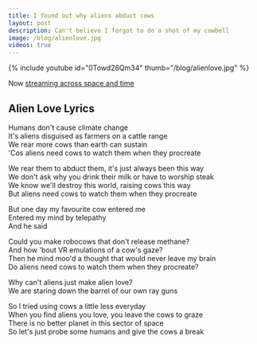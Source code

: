 ```yaml
---
title: I found out why aliens abduct cows
layout: post
description: Can't believe I forgot to do a shot of my cowbell
image: /blog/alienlove.jpg
videos: true
---
```


{% include youtube id="0Towd26Qm34" thumb="/blog/alienlove.jpg" %}

Now [streaming across space and time](https://olifro.st/stream) 

## Alien Love Lyrics

Humans don't cause climate change   
It's aliens disguised as farmers on a cattle range   
We rear more cows than earth can sustain   
'Cos aliens need cows to watch them when they procreate   

We rear them to abduct them, it's just always been this way   
We don't ask why you drink their milk or have to worship steak   
We know we'll destroy this world, raising cows this way  
But aliens need cows to watch them when they procreate  

But one day my favourite cow entered me  
Entered my mind by telepathy  
And he said  

Could you make robocows that don't release methane?  
And how 'bout VR emulations of a cow's gaze?  
Then he mind moo'd a thought that would never leave my brain  
Do aliens need cows to watch them when they procreate?  

Why can't aliens just make alien love?  
We are staring down the barrel of our own ray guns  

So I tried using cows a little less everyday  
When you find aliens you love, you leave the cows to graze  
There is no better planet in this sector of space  
So let's just probe some humans and give the cows a break  